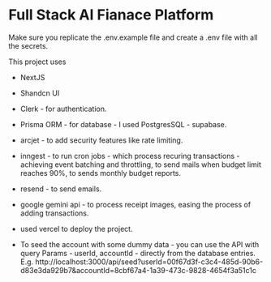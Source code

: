 # Full Stack AI Fianace Platform

Make sure you replicate the .env.example file and create a .env file with all the secrets.

This project uses

- NextJS
- Shandcn UI
- Clerk - for authentication.
- Prisma ORM - for database - I used PostgresSQL - supabase.
- arcjet - to add security features like rate limiting.
- inngest - to run cron jobs - which process recuring transactions - achieving event batching and throttling, to send mails when budget limit reaches 90%, to sends monthly budget reports.
- resend - to send emails.
- google gemini api - to process receipt images, easing the process of adding transactions.
- used vercel to deploy the project.

- To seed the account with some dummy data - you can use the API with query Params - userId, accountId - directly from the database entries.
  E.g. http://localhost:3000/api/seed?userId=00f67d3f-c3c4-485d-90b6-d83e3da929b7&accountId=8cbf67a4-1a39-473c-9828-4654f3a51c1c
